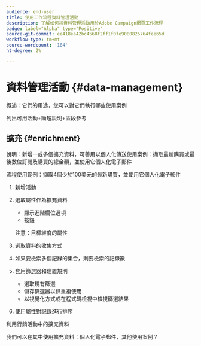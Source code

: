 ```yaml
---
audience: end-user
title: 使用工作流程資料管理活動
description: 了解如何將資料管理活動用於Adobe Campaign網頁工作流程
badge: label="Alpha" type="Positive"
source-git-commit: ee418ea42bc4568f2ff1f0fe9080825764fee65d
workflow-type: tm+mt
source-wordcount: '184'
ht-degree: 2%

---
```


# 資料管理活動 {#data-management}

概述：它們的用途，您可以對它們執行哪些使用案例

列出可用活動+簡短說明+區段參考

## 擴充 {#enrichment}

說明：新增一或多個擴充資料，可善用以個人化傳送使用案例：擷取最新購買或最後數位訂閱及購買的總金額，並使用它個人化電子郵件

流程使用範例：擷取4個少於100美元的最新購買，並使用它個人化電子郵件
1. 新增活動
1. 選取屬性作為擴充資料

   + 顯示進階欄位選項
   + 按鈕

   注意：目標維度的屬性

1. 選取資料的收集方式
1. 如果要檢索多個記錄的集合，則要檢索的記錄數
1. 套用篩選器和建置規則

   + 選取現有篩選
   + 儲存篩選器以供重複使用
   + 以視覺化方式或在程式碼檢視中檢視篩選結果

1. 使用屬性對記錄進行排序

利用行銷活動中的擴充資料

我們可以在其中使用擴充資料：個人化電子郵件，其他使用案例？
